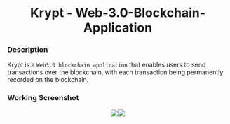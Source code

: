 <h1 align="center">Krypt - Web-3.0-Blockchain-Application</h1>

### Description
Krypt is a `Web3.0 blockchain application` that enables users to send transactions over the blockchain, with each transaction being permanently recorded on the blockchain.

### Working Screenshot
<div align="center">
  <img src = "https://ibb.co/89tP1Cs"><img src="https://i.ibb.co/pd54Y7w/Vite-React.png"/>
</div>
  
